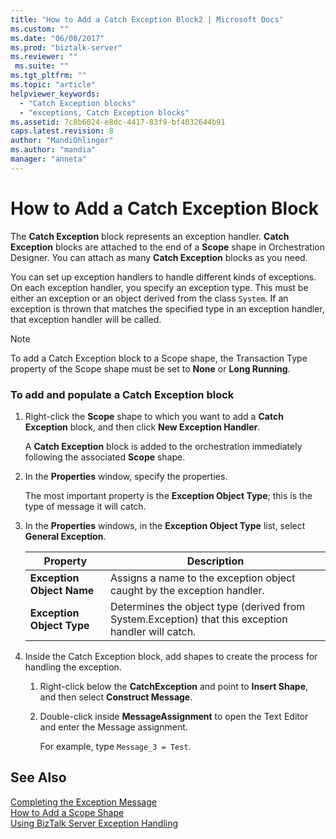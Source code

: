 ```yaml
---
title: "How to Add a Catch Exception Block2 | Microsoft Docs"
ms.custom: ""
ms.date: "06/08/2017"
ms.prod: "biztalk-server"
ms.reviewer: ""
 ms.suite: ""
ms.tgt_pltfrm: ""
ms.topic: "article"
helpviewer_keywords: 
  - "Catch Exception blocks"
  - "exceptions, Catch Exception blocks"
ms.assetid: 7c8b6024-e8dc-4417-83f9-bf4032644b91
caps.latest.revision: 8
author: "MandiOhlinger"
ms.author: "mandia"
manager: "anneta"
---
```

# How to Add a Catch Exception Block
The **Catch Exception** block represents an exception handler. **Catch Exception** blocks are attached to the end of a **Scope** shape in Orchestration Designer. You can attach as many **Catch Exception** blocks as you need.  
  
 You can set up exception handlers to handle different kinds of exceptions. On each exception handler, you specify an exception type. This must be either an exception or an object derived from the class `System`. If an exception is thrown that matches the specified type in an exception handler, that exception handler will be called.  
  
> [!NOTE]
>  To add a Catch Exception block to a Scope shape, the Transaction Type property of the Scope shape must be set to **None** or **Long Running**.  
  
### To add and populate a Catch Exception block  
  
1.  Right-click the **Scope** shape to which you want to add a **Catch Exception** block, and then click **New Exception Handler**.  
  
     A **Catch Exception** block is added to the orchestration immediately following the associated **Scope** shape.  
  
2.  In the **Properties** window, specify the properties.  
  
     The most important property is the **Exception Object Type**; this is the type of message it will catch.  
  
3.  In the **Properties** windows, in the **Exception Object Type** list, select  **General Exception**.  
  
    |Property|Description|  
    |--------------|-----------------|  
    |**Exception Object Name**|Assigns a name to the exception object caught by the exception handler.|  
    |**Exception Object Type**|Determines the object type (derived from System.Exception) that this exception handler will catch.|  
  
4.  Inside the Catch Exception block, add shapes to create the process for handling the exception.  
  
    1.  Right-click below the **CatchException** and point to **Insert Shape**, and then select **Construct Message**.  
  
    2.  Double-click inside **MessageAssignment** to open the Text Editor and enter the Message assignment.  
  
         For example, type `Message_3 = Test`.  
  
## See Also  
 [Completing the Exception Message](../core/completing-the-exception-message4.md)   
 [How to Add a Scope Shape](../core/how-to-add-a-scope-shape4.md)   
 [Using BizTalk Server Exception Handling](../core/using-biztalk-server-exception-handling4.md)